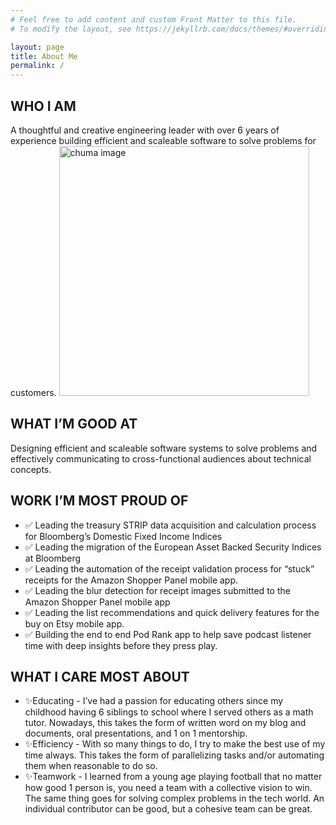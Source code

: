 ```yaml
---
# Feel free to add content and custom Front Matter to this file.
# To modify the layout, see https://jekyllrb.com/docs/themes/#overriding-theme-defaults

layout: page
title: About Me
permalink: /
---
```

<link rel="icon" type="image/png" href="{{ site.baseurl }}/assets/favicon/favicon-48x48.png" sizes="48x48" />
<link rel="icon" type="image/svg+xml" href="{{ site.baseurl }}/assets/favicon/favicon.svg" />
<link rel="shortcut icon" href="{{ site.baseurl }}/assets/favicon/favicon.ico" />
<link rel="apple-touch-icon" sizes="180x180" href="{{ site.baseurl }}/assets/favicon/apple-touch-icon.png" />
<link rel="manifest" href="{{ site.baseurl }}/assets/favicon/site.webmanifest" />

## WHO I AM 
A thoughtful and creative engineering leader with over 6 years of experience building efficient and scaleable software to solve problems for customers.
<img src="{{ site.baseurl }}/assets/IMG_7400.JPG" alt="chuma image" width="400" style="max-width: 100%;"/>

## WHAT I’M GOOD AT
Designing efficient and scaleable software systems to solve problems and effectively communicating to cross-functional audiences about technical concepts.

## WORK I’M MOST PROUD OF
- ✅ Leading the treasury STRIP data acquisition and calculation process for Bloomberg’s Domestic Fixed Income Indices
- ✅ Leading the migration of the European Asset Backed Security Indices at Bloomberg
- ✅ Leading the automation of the receipt validation process for “stuck” receipts for the Amazon Shopper Panel mobile app.
- ✅ Leading the blur detection for receipt images submitted to the Amazon Shopper Panel mobile app
- ✅ Leading the list recommendations and quick delivery features for the buy on Etsy mobile app.
- ✅ Building the end to end Pod Rank app to help save podcast listener time with deep insights before they press play.

## WHAT I CARE MOST ABOUT
- ✨Educating - I’ve had a passion for educating others since my childhood having 6 siblings to school where I served others as a math tutor. Nowadays, this takes the form of written word on my blog and documents, oral presentations, and 1 on 1 mentorship.
- ✨Efficiency - With so many things to do, I try to make the best use of my time always. This takes the form of parallelizing tasks and/or automating them when reasonable to do so.
- ✨Teamwork - I learned from a young age playing football that no matter how good 1 person is, you need a team with a collective vision to win. The same thing goes for solving complex problems in the tech world. An individual contributor can be good, but a cohesive team can be great.

<script>
  document.addEventListener("DOMContentLoaded", function() {
        addAnchorsToHeaders();
  });
</script>